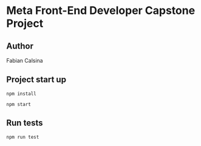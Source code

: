 # Meta Front-End Developer Capstone Project
## Author
Fabian Calsina

## Project start up
`npm install`

`npm start`

## Run tests
`npm run test`
